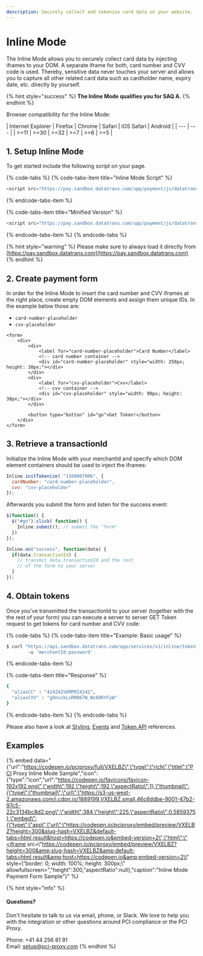 ```yaml
---
description: Securely collect and tokenize card data on your website.
---
```


# Inline Mode

The Inline Mode allows you to securely collect card data by injecting iframes to your DOM. A separate iframe for both, card number and CVV code is used. Thereby, sensitive data never touches your server and allows you to capture all other related card data such as cardholder name, expiry date, etc. directly by yourself.

{% hint style="success" %}
**The Inline Mode qualifies you for SAQ A.**
{% endhint %}

Browser compatibility for the Inline Mode:

| Internet Explorer | Firefox | Chrome | Safari | iOS Safari | Android |
| --- | --- |
| &gt;=11 | &gt;=30 | &gt;=32 | &gt;=7 | &gt;=6 | &gt;=5 |

## 1. Setup Inline Mode

To get started include the following script on your page. 

{% code-tabs %}
{% code-tabs-item title="Inline Mode Script" %}
```javascript
<script src="https://pay.sandbox.datatrans.com/upp/payment/js/datatrans-inline-1.0.0.js"></script>
```
{% endcode-tabs-item %}

{% code-tabs-item title="Minified Version" %}
```javascript
<script src="https://pay.sandbox.datatrans.com/upp/payment/js/datatrans-inline-1.0.0.min.js"></script>
```
{% endcode-tabs-item %}
{% endcode-tabs %}

{% hint style="warning" %}
Please make sure to always load it directly from [https://pay.sandbox.datatrans.com](https://pay.sandbox.datatrans.com)
{% endhint %}

## 2. Create payment form

In order for the Inline Mode to insert the card number and CVV iframes at the right place, create empty DOM elements and assign them unique IDs. In the example below those are:

* `card-number-placeholder`
* `cvv-placeholder`

```markup
<form>
    <div>
        <div>
            <label for="card-number-placeholder">Card Number</label>
            <!-- card number container -->
            <div id="card-number-placeholder" style="width: 250px; height: 38px;"></div>
        </div>
        <div>
            <label for="cvv-placeholder">Cvv</label>
            <!-- cvv container -->
            <div id="cvv-placeholder" style="width: 90px; height: 38px;"></div>
        </div>

        <button type="button" id="go">Get Token!</button>
    </div>
</form>
```

## 3. Retrieve a transactionId

Initialize the Inline Mode with your merchantId and specify which DOM element containers should be used to inject the iframes:

```javascript
Inline.initTokenize( "1100007006", {
  cardNumber: "card-number-placeholder", 
  cvv: "cvv-placeholder"                
});
```

Afterwards you submit the form and listen for the success event:

```javascript
$(function() {
  $("#go").click( function() {
    Inline.submit(); // submit the "form"
  })
});

Inline.on("success", function(data) {
  if(data.transactionId) {
    // transmit data.transactionId and the rest
    // of the form to your server    
  }
});
```

## 4. Obtain tokens

Once you've transmitted the transactionId to your server \(together with the the rest of your form\) you can execute a server to server GET Token request to get tokens for card number and CVV code:

{% code-tabs %}
{% code-tabs-item title="Example: Basic usage" %}
```bash
$ curl "https://api.sandbox.datatrans.com/upp/services/v1/inline/token?transactionId=170419151426624571" \ 
        -u 'merchantId:password'
```
{% endcode-tabs-item %}

{% code-tabs-item title="Response" %}
```bash
{
  "aliasCC" : "424242SKMPRI4242",
  "aliasCVV" : "gOnsckLxRMO67W_Wz89RYFyW"
}
```
{% endcode-tabs-item %}
{% endcode-tabs %}

Please also have a look at [Styling](initialization-and-styling.md), [Events](events.md) and [Token API](tokenapi.md) references.

## Examples

{% embed data="{\"url\":\"https://codepen.io/pciproxy/full/VXELBZ\",\"type\":\"rich\",\"title\":\"PCI Proxy Inline Mode Sample\",\"icon\":{\"type\":\"icon\",\"url\":\"https://codepen.io/favicons/favicon-192x192.png\",\"width\":192,\"height\":192,\"aspectRatio\":1},\"thumbnail\":{\"type\":\"thumbnail\",\"url\":\"https://s3-us-west-2.amazonaws.com/i.cdpn.io/1889199.VXELBZ.small.46c6ddbe-9001-47b2-97c5-22c3134bc8d2.png\",\"width\":384,\"height\":225,\"aspectRatio\":0.5859375},\"embed\":{\"type\":\"app\",\"url\":\"https://codepen.io/pciproxy/embed/preview/VXELBZ?height=300&slug-hash=VXELBZ&default-tabs=html,result&host=https://codepen.io&embed-version=2\",\"html\":\"<iframe src=\\"https://codepen.io/pciproxy/embed/preview/VXELBZ?height=300&amp;slug-hash=VXELBZ&amp;default-tabs=html,result&amp;host=https://codepen.io&amp;embed-version=2\\" style=\\"border: 0; width: 100%; height: 300px;\\" allowfullscreen></iframe>\",\"height\":300,\"aspectRatio\":null},\"caption\":\"Inline Mode Payment Form Sample\"}" %}



{% hint style="info" %}
#### Questions?

Don't hesitate to talk to us via email, phone, or Slack. We love to help you with the integration or other questions around PCI compliance or the PCI Proxy.

Phone: +41 44 256 81 91  
Email: [setup@pci-proxy.com](mailto:setup@pci-proxy.com)
{% endhint %}


